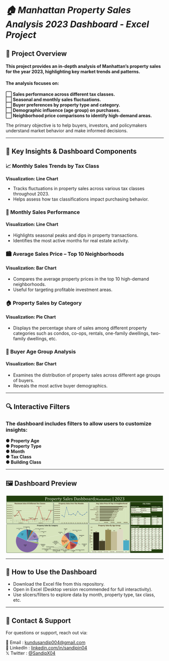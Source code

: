 # *🏠 Manhattan Property Sales Analysis 2023 Dashboard - Excel Project*

## 📌 Project Overview
#### This project provides an in-depth analysis of Manhattan’s property sales for the year 2023, highlighting key market trends and patterns.
#### The analysis focuses on:  
**⬜ Sales performance across different tax classes.  
⬜ Seasonal and monthly sales fluctuations.  
⬜ Buyer preferences by property type and category.  
⬜ Demographic influence (age group) on purchases.  
⬜ Neighborhood price comparisons to identify high-demand areas.**

The primary objective is to help buyers, investors, and policymakers understand market behavior and make informed decisions.

---

## 📌 Key Insights & Dashboard Components
### 📈 Monthly Sales Trends by Tax Class
**Visualization: Line Chart**
- Tracks fluctuations in property sales across various tax classes throughout 2023.
- Helps assess how tax classifications impact purchasing behavior.

### 📅 Monthly Sales Performance
#### Visualization: Line Chart
- Highlights seasonal peaks and dips in property transactions.
- Identifies the most active months for real estate activity.

### 🏙 Average Sales Price – Top 10 Neighborhoods
#### Visualization: Bar Chart
- Compares the average property prices in the top 10 high-demand neighborhoods.
- Useful for targeting profitable investment areas.

### 🏠 Property Sales by Category
#### Visualization: Pie Chart
- Displays the percentage share of sales among different property categories such as condos, co-ops, rentals, one-family dwellings, two-family dwellings, etc.

### 👥 Buyer Age Group Analysis
#### Visualization: Bar Chart
- Examines the distribution of property sales across different age groups of buyers.
- Reveals the most active buyer demographics.

---

## 🔍 Interactive Filters
### The dashboard includes filters to allow users to customize insights:
**● Property Age  
● Property Type  
● Month  
● Tax Class  
● Building Class**

---

## 🖼 Dashboard Preview
![**Property Sales**](https://raw.githubusercontent.com/SandipGit04/Manhattan-Property-Sales-Dashboard/refs/heads/main/Dashboard%20Image/Manhattan%20Property%20Sales%20Dashboard.png)  

---

## 📌 How to Use the Dashboard
- Download the Excel file from this repository.
- Open in Excel (Desktop version recommended for full interactivity).
- Use slicers/filters to explore data by month, property type, tax class, etc.

---

## 📱 Contact & Support
For questions or support, reach out via:

📩 Email : [kundusandip004@gmail.com](mailto:kundusandip004@gmail.com)  
🔗 LinkedIn : [linkedin.com/in/sandipin04](https://www.linkedin.com/in/sandipin04/)  
𝕏 Twitter : [@SandipX04](https://x.com/SandipX04)  
